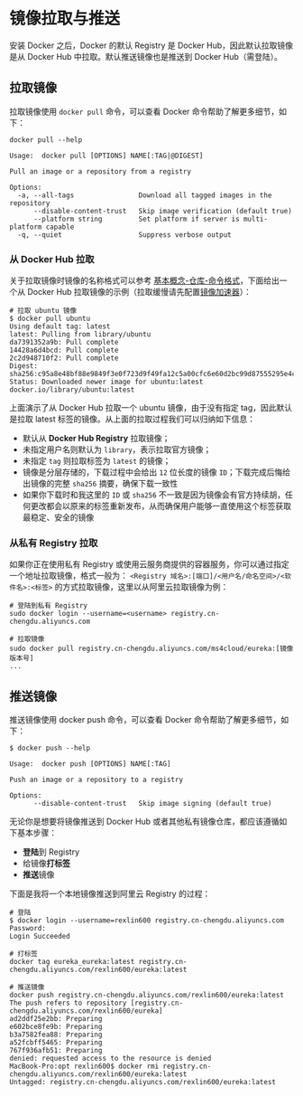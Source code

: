 # 镜像拉取与推送

安装 Docker 之后，Docker 的默认 Registry 是 Docker Hub，因此默认拉取镜像是从 Docker Hub 中拉取。默认推送镜像也是推送到 Docker Hub（需登陆）。

## 拉取镜像

拉取镜像使用 `docker pull` 命令，可以查看 Docker 命令帮助了解更多细节，如下：

```text
docker pull --help

Usage:	docker pull [OPTIONS] NAME[:TAG|@DIGEST]

Pull an image or a repository from a registry

Options:
  -a, --all-tags                Download all tagged images in the repository
      --disable-content-trust   Skip image verification (default true)
      --platform string         Set platform if server is multi-platform capable
  -q, --quiet                   Suppress verbose output
```

### 从 Docker Hub 拉取

关于拉取镜像时镜像的名称格式可以参考 [基本概念-仓库-命令格式](../chapter-1-basic-concepts/4-repository.md#ming-ming-gui-fan)，下面给出一个从 Docker Hub 拉取镜像的示例（拉取缓慢请先配置[镜像加速器](../chapter-2-install-tutorial/3-mirror-accelerator.md)）：

```text
# 拉取 ubuntu 镜像
$ docker pull ubuntu
Using default tag: latest
latest: Pulling from library/ubuntu
da7391352a9b: Pull complete
14428a6d4bcd: Pull complete
2c2d948710f2: Pull complete
Digest: sha256:c95a8e48bf88e9849f3e0f723d9f49fa12c5a00cfc6e60d2bc99d87555295e4c
Status: Downloaded newer image for ubuntu:latest
docker.io/library/ubuntu:latest
```

上面演示了从 Docker Hub 拉取一个 ubuntu 镜像，由于没有指定 tag，因此默认是拉取 latest 标签的镜像。从上面的拉取过程我们可以归纳如下信息：

* 默认从 **Docker Hub Registry** 拉取镜像；
* 未指定用户名则默认为 `library`，表示拉取官方镜像；
* 未指定 `tag` 则拉取标签为 `latest` 的镜像；
* 镜像是分层存储的，下载过程中会给出 `12` 位长度的镜像 `ID`；下载完成后悔给出镜像的完整 `sha256` 摘要，确保下载一致性
* 如果你下载时和我这里的 `ID` 或 `sha256` 不一致是因为镜像会有官方持续胡，任何更改都会以原来的标签重新发布，从而确保用户能够一直使用这个标签获取最稳定、安全的镜像

### 从私有 Registry 拉取

如果你正在使用私有 Registry 或使用云服务商提供的容器服务，你可以通过指定一个地址拉取镜像，格式一般为： `<Registry 域名>:[端口]/<用户名/命名空间>/<软件名>:<标签>` 的方式拉取镜像，这里以从阿里云拉取镜像为例：

```text
# 登陆到私有 Registry
sudo docker login --username=<username> registry.cn-chengdu.aliyuncs.com

# 拉取镜像
sudo docker pull registry.cn-chengdu.aliyuncs.com/ms4cloud/eureka:[镜像版本号]
...
```

## 推送镜像

推送镜像使用 docker push 命令，可以查看 Docker 命令帮助了解更多细节，如下：

```text
$ docker push --help

Usage:	docker push [OPTIONS] NAME[:TAG]

Push an image or a repository to a registry

Options:
      --disable-content-trust   Skip image signing (default true)
```

无论你是想要将镜像推送到 Docker Hub 或者其他私有镜像仓库，都应该遵循如下基本步骤：

* **登陆**到 Registry
* 给镜像**打标签**
* **推送**镜像

下面是我将一个本地镜像推送到阿里云 Registry 的过程：

```text
# 登陆
$ docker login --username=rexlin600 registry.cn-chengdu.aliyuncs.com
Password:
Login Succeeded

# 打标签
docker tag eureka_eureka:latest registry.cn-chengdu.aliyuncs.com/rexlin600/eureka:latest

# 推送镜像
docker push registry.cn-chengdu.aliyuncs.com/rexlin600/eureka:latest
The push refers to repository [registry.cn-chengdu.aliyuncs.com/rexlin600/eureka]
ad2ddf25e2bb: Preparing
e602bce8fe9b: Preparing
b3a7582fea88: Preparing
a52fcbff5465: Preparing
767f936afb51: Preparing
denied: requested access to the resource is denied
MacBook-Pro:opt rexlin600$ docker rmi registry.cn-chengdu.aliyuncs.com/rexlin600/eureka:latest
Untagged: registry.cn-chengdu.aliyuncs.com/rexlin600/eureka:latest
```



